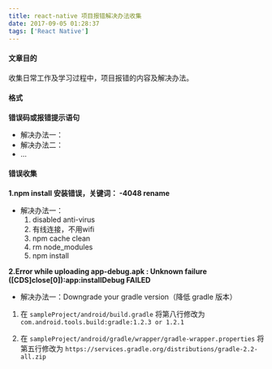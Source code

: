 ```yaml
---
title: react-native 项目报错解决办法收集
date: 2017-09-05 01:28:37
tags: ['React Native']
---
```

#### 文章目的
收集日常工作及学习过程中，项目报错的内容及解决办法。

#### 格式
**错误码或报错提示语句**
- 解决办法一：
- 解决办法二：
- ...

#### 错误收集
**1.npm install 安装错误，关键词： -4048 rename**
- 解决办法一：
	1. disabled anti-virus
	2. 有线连接，不用wifi
	3. npm cache clean
	4. rm node_modules
	5. npm install


**2.Error while uploading app-debug.apk : Unknown failure ([CDS]close[0]):app:installDebug FAILED**
- 解决办法一：Downgrade your gradle version（降低 gradle 版本）
 1. 在 `sampleProject/android/build.gradle` 将第八行修改为 ` com.android.tools.build:gradle:1.2.3 or 1.2.1 ` 
 
 2. 在 `sampleProject/android/gradle/wrapper/gradle-wrapper.properties` 将第五行修改为 `https://services.gradle.org/distributions/gradle-2.2-all.zip`



